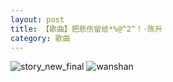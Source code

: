 ```yaml
---
layout: post
title: 【歌曲】把悲伤留给*%@^2^！·陈升
category: 歌曲
---
```

![story_new_final](http://s1r3itzmh.hd-bkt.clouddn.com/img/story_new_final_0322.png)
![wanshan](http://s1r3itzmh.hd-bkt.clouddn.com/img/wanshan.png)